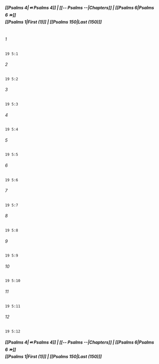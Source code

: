 
##### **[[Psalms 4|⏪ Psalms 4]] | [[-- Psalms --|Chapters]] | [[Psalms 6|Psalms 6 ⏩]]**<br>**[[Psalms 1|First (1)]] | [[Psalms 150|Last (150)]]**<br><br>

###### 1
``` verse
19 5:1
```
###### 2
``` verse
19 5:2
```
###### 3
``` verse
19 5:3
```
###### 4
``` verse
19 5:4
```
###### 5
``` verse
19 5:5
```
###### 6
``` verse
19 5:6
```
###### 7
``` verse
19 5:7
```
###### 8
``` verse
19 5:8
```
###### 9
``` verse
19 5:9
```
###### 10
``` verse
19 5:10
```
###### 11
``` verse
19 5:11
```
###### 12
``` verse
19 5:12
```

##### **[[Psalms 4|⏪ Psalms 4]] | [[-- Psalms --|Chapters]] | [[Psalms 6|Psalms 6 ⏩]]**<br>**[[Psalms 1|First (1)]] | [[Psalms 150|Last (150)]]**
